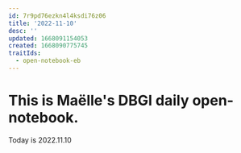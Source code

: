```yaml
---
id: 7r9pd76ezkn4l4ksdi76z06
title: '2022-11-10'
desc: ''
updated: 1668091154053
created: 1668090775745
traitIds:
  - open-notebook-eb
---
```


# This is Maëlle's DBGI daily open-notebook.

Today is 2022.11.10


